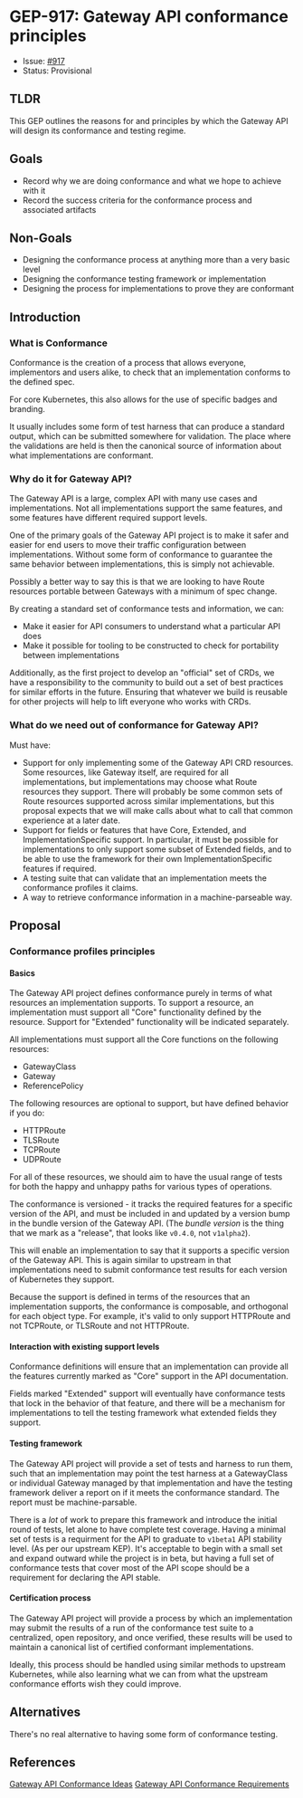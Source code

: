 # GEP-917: Gateway API conformance principles

* Issue: [#917](https://github.com/kubernetes-sigs/gateway-api/issues/917)
* Status: Provisional

## TLDR

This GEP outlines the reasons for and principles by which the Gateway API will
design its conformance and testing regime.

## Goals

- Record why we are doing conformance and what we hope to achieve with it
- Record the success criteria for the conformance process and associated artifacts

## Non-Goals

- Designing the conformance process at anything more than a very basic level
- Designing the conformance testing framework or implementation
- Designing the process for implementations to prove they are conformant

## Introduction

### What is Conformance

Conformance is the creation of a process that allows everyone, implementors and
users alike, to check that an implementation conforms to the defined spec.

For core Kubernetes, this also allows for the use of specific badges and branding.

It usually includes some form of test harness that can produce a standard output,
which can be submitted somewhere for validation. The place where the validations
are held is then the canonical source of information about what implementations
are conformant.

### Why do it for Gateway API?
The Gateway API is a large, complex API with many use cases and implementations.
Not all implementations support the same features, and some features have
different required support levels.

One of the primary goals of the Gateway API project is to make it safer and
easier for end users to move their traffic configuration between implementations.
Without some form of conformance to guarantee the same behavior between
implementations, this is simply not achievable.

Possibly a better way to say this is that we are looking to have Route resources
portable between Gateways with a minimum of spec change.

By creating a standard set of conformance tests and information, we can:

- Make it easier for API consumers to understand what a particular API does
- Make it possible for tooling to be constructed to check for portability
between implementations

Additionally, as the first project to develop an "official" set of CRDs, we have
a responsibility to the community to build out a set of best practices for
similar efforts in the future. Ensuring that whatever we build is reusable for
other projects will help to lift everyone who works with CRDs.

### What do we need out of conformance for Gateway API?
Must have:

- Support for only implementing some of the Gateway API CRD resources. Some resources,
like Gateway itself, are required for all implementations, but implementations
may choose what Route resources they support. There will probably be some common
sets of Route resources supported across similar implementations, but this proposal
expects that we will make calls about what to call that common experience at a
later date.
- Support for fields or features that have Core, Extended, and
ImplementationSpecific support. In particular, it must be possible for
implementations to only support some subset of Extended fields, and to be able
to use the framework for their own ImplementationSpecific features if required.
- A testing suite that can validate that an implementation meets the conformance
profiles it claims.
- A way to retrieve conformance information in a machine-parseable way.

## Proposal

### Conformance profiles principles

#### Basics

The Gateway API project defines conformance purely in terms of what resources an
implementation supports.
To support a resource, an implementation must support all "Core" functionality
defined by the resource. Support for "Extended" functionality will be indicated
separately.

All implementations must support all the Core functions on the following resources:

- GatewayClass
- Gateway
- ReferencePolicy

The following resources are optional to support, but have defined behavior if you
do:

- HTTPRoute
- TLSRoute
- TCPRoute
- UDPRoute

For all of these resources, we should aim to have the usual range of tests for
both the happy and unhappy paths for various types of operations.

The conformance is versioned - it tracks the required features for a specific
version of the API, and must be included in and updated by a version bump in the
bundle version of the Gateway API. (The _bundle version_ is the thing that we
mark as a "release", that looks like `v0.4.0`, not `v1alpha2`). 

This will enable an implementation to say that it supports a specific version
of the Gateway API. This is again similar to upstream in that implementations need
to submit conformance test results for each version of Kubernetes they support.

Because the support is defined in terms of the resources that an implementation
supports, the conformance is composable, and orthogonal for each object type.
For example, it's valid to only support HTTPRoute and not TCPRoute, or TLSRoute
and not HTTPRoute.

#### Interaction with existing support levels

Conformance definitions will ensure that an implementation can provide all the
features currently marked as "Core" support in the API documentation.

Fields marked "Extended" support will eventually have conformance tests that
lock in the behavior of that feature, and there will be a mechanism for implementations
to tell the testing framework what extended fields they support.

#### Testing framework

The Gateway API project will provide a set of tests and harness to run them, such
that an implementation may point the test harness at a GatewayClass or individual
Gateway managed by that implementation and have the testing framework deliver a
report on if it meets the conformance standard. The report must be
machine-parsable.

There is a _lot_ of work to prepare this framework and introduce the initial
round of tests, let alone to have complete test coverage. Having a minimal set
of tests is a requirment for the API to graduate to `v1beta1` API stability level.
(As per our upstream KEP). It's acceptable to begin with a small set and expand
outward while the project is in beta, but having a full set of conformance tests
that cover most of the API scope should be a requirement for declaring the API
stable.

#### Certification process

The Gateway API project will provide a process by which an implementation may
submit the results of a run of the conformance test suite to a centralized,
open repository, and once verified, these results will be used to maintain a
canonical list of certified conformant implementations.

Ideally, this process should be handled using similar methods to upstream
Kubernetes, while also learning what we can from what the upstream conformance
efforts wish they could improve.


## Alternatives

There's no real alternative to having some form of conformance testing.


## References

[Gateway API Conformance Ideas](https://docs.google.com/document/d/18iECeKMp1OewSGISskv6Chfmjo9u2U0_iUH0jhPdKOk/edit#)
[Gateway API Conformance Requirements](https://docs.google.com/document/d/1QL-MpIVzqxe32Y2BZ_dYOB8zNsF9c4pnKEIB9ZLt118/edit)

